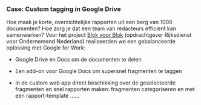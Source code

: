 ### Case: Custom tagging in Google Drive

Hoe maak je korte, overzichtelijke rapporten uit een berg van 1000 documenten? Hoe zorg je dat een team van redacteurs efficient kan samenwerken?
Voor het project [Blok voor Blok](/#portfolio-blok-voor-blok) (opdrachtgever Rijksdienst voor Ondernemend Nederland) realiseerden we een gebalanceerde oplossing met Google for Work:

+ Google Drive en Docs om de documenten te delen

+ Een add-on voor Google Docs om supersnel fragmenten te taggen

+ In de custom web app direct beschikking over de geselecteerde fragmenten en snel rapporten maken: fragmenten categoriseren en met een rapport-template ......
